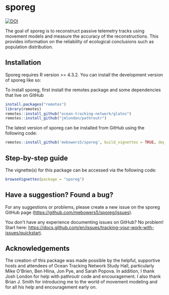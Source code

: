 # sporeg

<!-- badges: start -->

[![DOI](https://zenodo.org/badge/DOI/10.5281/zenodo.10198495.svg)](https://doi.org/10.5281/zenodo.10198495)

<!-- badges: end -->

The goal of sporeg is to reconstruct passive telemetry tracks using movement models and measure the accuracy of the reconstructions. This provides information on the reliability of ecological conclusions such as population distribution.

## Installation

Sporeg requires R version >= 4.3.2. You can install the development version of sporeg like so:

To install sporeg, first install the remotes package and some dependencies that live on GitHub

``` r
install.packages("remotes")
library(remotes)
remotes::install_github("ocean-tracking-network/glatos")
remotes::install_github("jmlondon/pathroutr") 
```

The latest version of sporeg can be installed from GitHub using the following code:

``` r
remotes::install_github('mebowers5/sporeg', build_vignettes = TRUE, dependencies = TRUE)
```

## Step-by-step guide

The vignette(s) for this package can be accessed via the following code:

``` r
browseVignettes(package = "sporeg")
```

## Have a suggestion? Found a bug?

For any suggestions or problems, please create a new issue on the sporeg GitHub page (<https://github.com/mebowers5/sporeg/issues>).

You don't have any experience documenting issues on GitHub? No problem! Start here: <https://docs.github.com/en/issues/tracking-your-work-with-issues/quickstart>.


## Acknowledgements
The creation of this package was made possible by the helpful, supportive hosts and attendees of Ocean Tracking Network Study Hall, particularly Mike O'Brien, Ben Hlina, Jon Pye, and Sarah Popova. In addition, I thank Josh London for help with pathroutr code and encouragement. I also thank Brian J. Smith for introducing me to the world of movement modeling and for all his help and encouragement early on.

